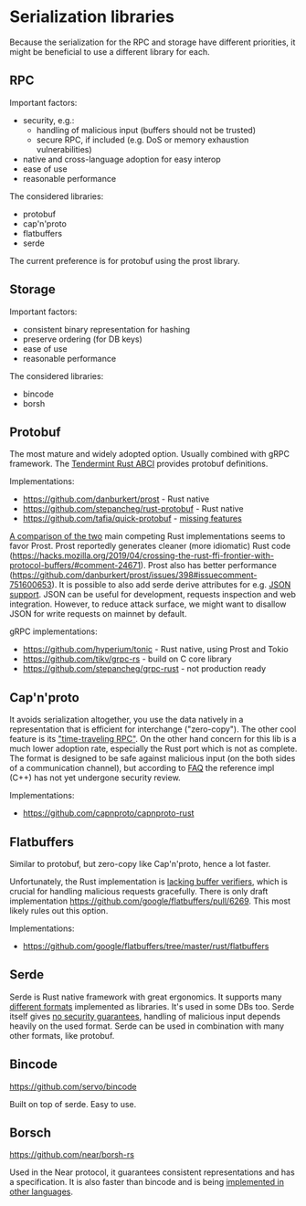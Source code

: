 # Serialization libraries

Because the serialization for the RPC and storage have different priorities, it might be beneficial to use a different library for each.

## RPC

Important factors:
- security, e.g.:
  - handling of malicious input (buffers should not be trusted)
  - secure RPC, if included (e.g. DoS or memory exhaustion vulnerabilities)
- native and cross-language adoption for easy interop
- ease of use
- reasonable performance

The considered libraries:
- protobuf
- cap'n'proto
- flatbuffers
- serde

The current preference is for protobuf using the prost library.

## Storage

Important factors:
- consistent binary representation for hashing
- preserve ordering (for DB keys)
- ease of use
- reasonable performance

The considered libraries:
- bincode
- borsh

## Protobuf

The most mature and widely adopted option. Usually combined with gRPC framework. The [Tendermint Rust ABCI](https://github.com/tendermint/rust-abci) provides protobuf definitions.

Implementations:
- <https://github.com/danburkert/prost> - Rust native
- <https://github.com/stepancheg/rust-protobuf> - Rust native
- <https://github.com/tafia/quick-protobuf> - [missing features](https://github.com/tafia/quick-protobuf/issues/12)

[A comparison of the two](https://www.reddit.com/r/rust/comments/czxny2/which_protocol_buffers_crates_to_invest_in/) main competing Rust implementations seems to favor Prost. Prost reportedly generates cleaner (more idiomatic) Rust code (<https://hacks.mozilla.org/2019/04/crossing-the-rust-ffi-frontier-with-protocol-buffers/#comment-24671>). Prost also has better performance (<https://github.com/danburkert/prost/issues/398#issuecomment-751600653>). It is possible to also add serde derive attributes for e.g. [JSON support](https://github.com/danburkert/prost/issues/75). JSON can be useful for development, requests inspection and web integration. However, to reduce attack surface, we might want to disallow JSON for write requests on mainnet by default.

gRPC implementations:
- <https://github.com/hyperium/tonic> - Rust native, using Prost and Tokio
- <https://github.com/tikv/grpc-rs> - build on C core library
- <https://github.com/stepancheg/grpc-rust> - not production ready

## Cap'n'proto
  
It avoids serialization altogether, you use the data natively in a representation that is efficient for interchange ("zero-copy"). The other cool feature is its ["time-traveling RPC"](https://capnproto.org/rpc.html). On the other hand concern for this lib is a much lower adoption rate, especially the Rust port which is not as complete. The format is designed to be safe against malicious input (on the both sides of a communication channel), but according to [FAQ](https://capnproto.org/faq.html) the reference impl (C++) has not yet undergone security review.

Implementations:
- <https://github.com/capnproto/capnproto-rust>

## Flatbuffers

Similar to protobuf, but zero-copy like Cap'n'proto, hence a lot faster.

Unfortunately, the Rust implementation is [lacking buffer verifiers](https://google.github.io/flatbuffers/flatbuffers_support.html), which is crucial for handling malicious requests gracefully. There is only draft implementation <https://github.com/google/flatbuffers/pull/6269>. This most likely rules out this option.

Implementations:
- <https://github.com/google/flatbuffers/tree/master/rust/flatbuffers>

## Serde

Serde is Rust native framework with great ergonomics. It supports many [different formats](https://serde.rs/#data-formats) implemented as libraries. It's used in some DBs too. Serde itself gives [no security guarantees](https://github.com/serde-rs/serde/issues/1087), handling of malicious input depends heavily on the used format. Serde can be used in combination with many other formats, like protobuf.

## Bincode

<https://github.com/servo/bincode>

Built on top of serde. Easy to use.

## Borsch

<https://github.com/near/borsh-rs>

Used in the Near protocol, it guarantees consistent representations and has a specification. It is also faster than bincode and is being [implemented in other languages](https://github.com/near/borsh#implementations).
